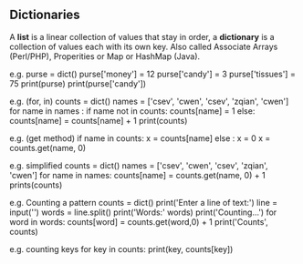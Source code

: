 ## Dictionaries ##

A **list** is a linear collection of values that stay in order, a **dictionary** is a collection of values each with its own key.  Also called Associate Arrays (Perl/PHP), Properities or Map or HashMap (Java).

e.g.
purse = dict()
purse['money'] = 12
purse['candy'] = 3
purse['tissues'] = 75
print(purse)
print(purse['candy'])

e.g. (for, in)
counts = dict()
names = ['csev', 'cwen', 'csev', 'zqian', 'cwen']
for name in names :
    if name not in counts:
        counts[name] = 1
    else:
        counts[name] = counts[name] + 1
print(counts)

e.g. (get method)
if name in counts:
    x = counts[name]
else :
    x = 0
x = counts.get(name, 0)

e.g. simplified
counts = dict()
names = ['csev', 'cwen', 'csev', 'zqian', 'cwen']
for name in names:
    counts[name] = counts.get(name, 0) + 1
prints(counts)

e.g. Counting a pattern
counts = dict()
print('Enter a line of text:')
line = input('')
words = line.split()
print('Words:' words)
print('Counting...')
for word in words:
    counts[word] = counts.get(word,0) + 1
print('Counts', counts)

e.g. counting keys
for key in counts:
    print(key, counts[key])